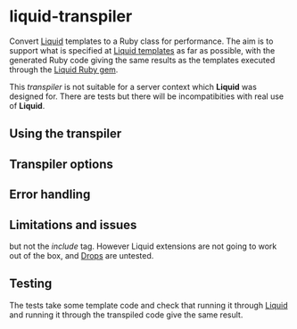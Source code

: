 # liquid-transpiler
Convert [Liquid](https://shopify.github.io/liquid/) templates to a Ruby class for performance.
The aim is to support what is specified at
[Liquid templates](https://shopify.github.io/liquid/tags/template/)
as far as possible, with the generated Ruby code giving the
same results as the templates executed through
the [Liquid Ruby gem](https://rubygems.org/gems/liquid/).

This *transpiler* is not suitable for a server context
which **Liquid** was
designed for. There are tests but there will be 
incompatibities with real use of **Liquid**.

## Using the transpiler

## Transpiler options

## Error handling

## Limitations and issues

but not the *include* tag. However Liquid extensions are
not going to work out of the box, and 
[Drops](https://github.com/Shopify/liquid/wiki/Introduction-to-Drops)
are untested.

## Testing
The tests take some template code and check that running it through
[Liquid](https://shopify.github.io/liquid/) and running it
through the transpiled code give the same result.  
